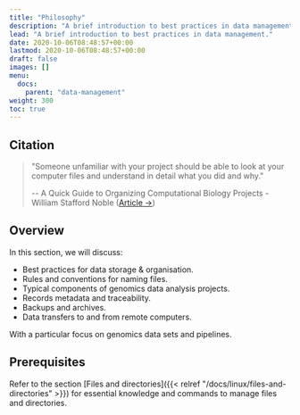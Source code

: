 ```yaml
---
title: "Philosophy"
description: "A brief introduction to best practices in data management."
lead: "A brief introduction to best practices in data management."
date: 2020-10-06T08:48:57+00:00
lastmod: 2020-10-06T08:48:57+00:00
draft: false
images: []
menu:
  docs:
    parent: "data-management"
weight: 300
toc: true
---
```


## Citation

> "Someone unfamiliar with your project should be able to look at your computer files and understand in detail what you did and why."
>
> -- A Quick Guide to Organizing Computational Biology Projects - William Stafford Noble
([Article →][10.1371/journal.pcbi.1000424])

## Overview

In this section, we will discuss:

- Best practices for data storage & organisation.
- Rules and conventions for naming files.
- Typical components of genomics data analysis projects.
- Records metadata and traceability.
- Backups and archives.
- Data transfers to and from remote computers.

With a particular focus on genomics data sets and pipelines.

## Prerequisites

Refer to the section [Files and directories]({{< relref "/docs/linux/files-and-directories" >}})
for essential knowledge and commands to manage files and directories.

<!-- Link definitions -->

[10.1371/journal.pcbi.1000424]: https://journals.plos.org/ploscompbiol/article?id=10.1371/journal.pcbi.1000424
